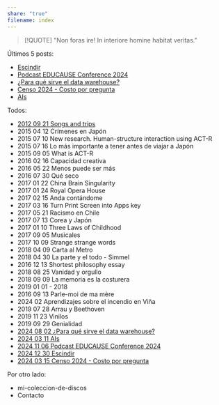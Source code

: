 ```yaml
---
share: "true"
filename: index
---
```

> [!QUOTE]
> "Non foras ire! In interiore homine habitat veritas."

Últimos 5 posts:
- [Escindir](./2024-12-30-Escindir.md) 
- [Podcast EDUCAUSE Conference 2024](./podcast-educause-conference-2024.md) 
- [¿Para qué sirve el data warehouse?](./para-que-sirve-el-datawarehouse.md)
- [Censo 2024 - Costo por pregunta](./censo-2024-costo-por-pregunta.md)
- [AIs](./ais.md) 

Todos:
- [2012 09 21 Songs and trips](./2012-09-21-songs-and-trips.md)
- 2015 04 12 Crímenes en Japón
- 2015 07 10 New research. Human-structure interaction using ACT-R
- 2015 07 16 Lo más importante a tener antes de viajar a Japón
- 2015 09 05 What is ACT-R
- 2016 02 16 Capacidad creativa
- 2016 05 22 Menos puede ser más
- 2016 07 30 Qué seco
- 2017 01 22 China Brain Singularity
- 2017 01 24 Royal Opera House
- 2017 02 15 Anda contándome
- 2017 03 16 Turn Print Screen into Apps key
- 2017 05 21 Racismo en Chile
- 2017 07 13 Corea y Japón
- 2017 01 10 Three Laws of Childhood
- 2017 09 05 Musicales
- 2017 10 09 Strange strange words
- 2018 04 09 Carta al Metro
- 2018 04 30 La parte y el todo - Simmel
- 2016 12 13 Shortest philosophy essay
- 2018 08 25 Vanidad y orgullo
- 2018 09 09 La memoria es la costurera
- 2019 01 01 - 2018
- 2016 09 13 Parle-moi de ma mère
- 2024 02 Aprendizajes sobre el incendio en Viña
- 2019 07 28 Arrau y Beethoven
- 2019 11 23 Vinilos
- 2019 09 29 Genialidad
- [2024 08 02 ¿Para qué sirve el data warehouse?](./para-que-sirve-el-datawarehouse.md)
- [2024 03 11 AIs](./ais.md)
- [2024 11 06 Podcast EDUCAUSE Conference 2024](./podcast-educause-conference-2024.md)
- [2024 12 30 Escindir](./2024-12-30-Escindir.md)
- [2024 03 15 Censo 2024 - Costo por pregunta](./censo-2024-costo-por-pregunta.md)



Por otro lado:
- mi-coleccion-de-discos
- Contacto 

